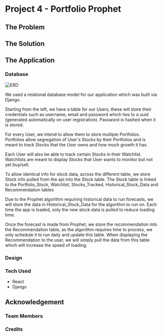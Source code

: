# Project 4 - Portfolio Prophet



## The Problem



## The Solution

## The Application

### Database

![ERD](https://i.imgur.com/LU7M3Q3.png)

We used a relational database model for our application which was built via Django. 

Starting from the left, we have a table for our Users, these will store their credentials such as username, email and password which ties to a uuid (generated automatically on user registration). Password is hashed when it is stored.

For every User, we intend to allow them to store multiple Portfolios. Portfolios allow segregation of User's Stocks by their Portfolios and is meant to track Stocks that the User owns and how much growth it has.

Each User will also be able to track certain Stocks in their Watchlist. Watchlists are meant to display Stocks that User wants to monitor but not yet buy/sell.

To allow identical info for stock data, across the different table, we store Stock info pulled from the api into the Stock table. The Stock table is linked to the Portfolio_Stock, Watchlist, Stocks_Tracked, Historical_Stock_Data and Recommendation tables

Due to the Prophet algorithm requiring historical data to run forecasts, we will store the data in Historical_Stock_Data for the algorithm to run on. Each time the app is loaded, only the new stock data is pulled to reduce loading time. 

Once the forecast is made from Prophet, we store the recommendation into the Recommendation table, as the algorithm requires time to process, we only schedule it to run daily and update this table. When displaying the Recommendation to the user, we will simply pull the data from this table which will increase the speed of loading.

### Design



### Tech Used

- React
- Django

## Acknowledgement

### Team Members

### Credits

